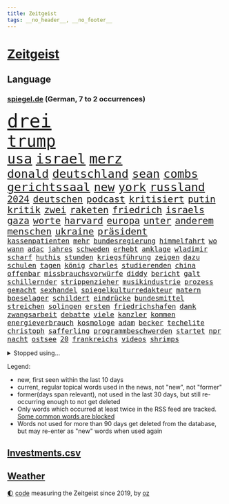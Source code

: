 ```yaml
---
title: Zeitgeist
tags: __no_header__, __no_footer__
---
```


# [Zeitgeist](https://oliz.io/zeitgeist/)

## Language

<h3><a href="https://www.spiegel.de" target="_blank">spiegel.de</a> (German, 7 to 2 occurrences)</h3>
<p style="font-family:monospace">
<span style="font-size:32pt"><a href="news_links.html#drei" class="current">drei</a></span>
<br>
<span style="font-size:28pt"><a href="news_links.html#trump" class="current">trump</a></span>
<br>
<span style="font-size:24pt"><a href="news_links.html#usa" class="current">usa</a></span>
<span style="font-size:24pt"><a href="news_links.html#israel" class="current">israel</a></span>
<span style="font-size:24pt"><a href="news_links.html#merz" class="current">merz</a></span>
<br>
<span style="font-size:20pt"><a href="news_links.html#donald" class="current">donald</a></span>
<span style="font-size:20pt"><a href="news_links.html#deutschland" class="current">deutschland</a></span>
<span style="font-size:20pt"><a href="news_links.html#sean" class="current">sean</a></span>
<span style="font-size:20pt"><a href="news_links.html#combs" class="current">combs</a></span>
<span style="font-size:20pt"><a href="news_links.html#gerichtssaal" class="current">gerichtssaal</a></span>
<span style="font-size:20pt"><a href="news_links.html#new" class="current">new</a></span>
<span style="font-size:20pt"><a href="news_links.html#york" class="current">york</a></span>
<span style="font-size:20pt"><a href="news_links.html#russland" class="current">russland</a></span>
<br>
<span style="font-size:16pt"><a href="news_links.html#2024" class="current">2024</a></span>
<span style="font-size:16pt"><a href="news_links.html#deutschen" class="current">deutschen</a></span>
<span style="font-size:16pt"><a href="news_links.html#podcast" class="current">podcast</a></span>
<span style="font-size:16pt"><a href="news_links.html#kritisiert" class="current">kritisiert</a></span>
<span style="font-size:16pt"><a href="news_links.html#putin" class="current">putin</a></span>
<span style="font-size:16pt"><a href="news_links.html#kritik" class="current">kritik</a></span>
<span style="font-size:16pt"><a href="news_links.html#zwei" class="current">zwei</a></span>
<span style="font-size:16pt"><a href="news_links.html#raketen" class="current">raketen</a></span>
<span style="font-size:16pt"><a href="news_links.html#friedrich" class="current">friedrich</a></span>
<span style="font-size:16pt"><a href="news_links.html#israels" class="current">israels</a></span>
<span style="font-size:16pt"><a href="news_links.html#gaza" class="current">gaza</a></span>
<span style="font-size:16pt"><a href="news_links.html#worte" class="current">worte</a></span>
<span style="font-size:16pt"><a href="news_links.html#harvard" class="current">harvard</a></span>
<span style="font-size:16pt"><a href="news_links.html#europa" class="current">europa</a></span>
<span style="font-size:16pt"><a href="news_links.html#unter" class="current">unter</a></span>
<span style="font-size:16pt"><a href="news_links.html#anderem" class="current">anderem</a></span>
<span style="font-size:16pt"><a href="news_links.html#menschen" class="current">menschen</a></span>
<span style="font-size:16pt"><a href="news_links.html#ukraine" class="current">ukraine</a></span>
<span style="font-size:16pt"><a href="news_links.html#präsident" class="current">präsident</a></span>
<br>
<span style="font-size:12pt"><a href="news_links.html#kassenpatienten" class="current">kassenpatienten</a></span>
<span style="font-size:12pt"><a href="news_links.html#mehr" class="current">mehr</a></span>
<span style="font-size:12pt"><a href="news_links.html#bundesregierung" class="current">bundesregierung</a></span>
<span style="font-size:12pt"><a href="news_links.html#himmelfahrt" class="current">himmelfahrt</a></span>
<span style="font-size:12pt"><a href="news_links.html#wo" class="current">wo</a></span>
<span style="font-size:12pt"><a href="news_links.html#wann" class="current">wann</a></span>
<span style="font-size:12pt"><a href="news_links.html#adac" class="current">adac</a></span>
<span style="font-size:12pt"><a href="news_links.html#jahres" class="current">jahres</a></span>
<span style="font-size:12pt"><a href="news_links.html#schweden" class="current">schweden</a></span>
<span style="font-size:12pt"><a href="news_links.html#erhebt" class="current">erhebt</a></span>
<span style="font-size:12pt"><a href="news_links.html#anklage" class="current">anklage</a></span>
<span style="font-size:12pt"><a href="news_links.html#wladimir" class="current">wladimir</a></span>
<span style="font-size:12pt"><a href="news_links.html#scharf" class="current">scharf</a></span>
<span style="font-size:12pt"><a href="news_links.html#huthis" class="current">huthis</a></span>
<span style="font-size:12pt"><a href="news_links.html#stunden" class="current">stunden</a></span>
<span style="font-size:12pt"><a href="news_links.html#kriegsführung" class="current">kriegsführung</a></span>
<span style="font-size:12pt"><a href="news_links.html#zeigen" class="current">zeigen</a></span>
<span style="font-size:12pt"><a href="news_links.html#dazu" class="current">dazu</a></span>
<span style="font-size:12pt"><a href="news_links.html#schulen" class="current">schulen</a></span>
<span style="font-size:12pt"><a href="news_links.html#tagen" class="current">tagen</a></span>
<span style="font-size:12pt"><a href="news_links.html#könig" class="current">könig</a></span>
<span style="font-size:12pt"><a href="news_links.html#charles" class="current">charles</a></span>
<span style="font-size:12pt"><a href="news_links.html#studierenden" class="current">studierenden</a></span>
<span style="font-size:12pt"><a href="news_links.html#china" class="current">china</a></span>
<span style="font-size:12pt"><a href="news_links.html#offenbar" class="current">offenbar</a></span>
<span style="font-size:12pt"><a href="news_links.html#missbrauchsvorwürfe" class="current">missbrauchsvorwürfe</a></span>
<span style="font-size:12pt"><a href="news_links.html#diddy" class="current">diddy</a></span>
<span style="font-size:12pt"><a href="news_links.html#bericht" class="current">bericht</a></span>
<span style="font-size:12pt"><a href="news_links.html#galt" class="current">galt</a></span>
<span style="font-size:12pt"><a href="news_links.html#schillernder" class="new">schillernder</a></span>
<span style="font-size:12pt"><a href="news_links.html#strippenzieher" class="new">strippenzieher</a></span>
<span style="font-size:12pt"><a href="news_links.html#musikindustrie" class="new">musikindustrie</a></span>
<span style="font-size:12pt"><a href="news_links.html#prozess" class="current">prozess</a></span>
<span style="font-size:12pt"><a href="news_links.html#gemacht" class="current">gemacht</a></span>
<span style="font-size:12pt"><a href="news_links.html#sexhandel" class="current">sexhandel</a></span>
<span style="font-size:12pt"><a href="news_links.html#spiegelkulturredakteur" class="new">spiegelkulturredakteur</a></span>
<span style="font-size:12pt"><a href="news_links.html#matern" class="new">matern</a></span>
<span style="font-size:12pt"><a href="news_links.html#boeselager" class="new">boeselager</a></span>
<span style="font-size:12pt"><a href="news_links.html#schildert" class="current">schildert</a></span>
<span style="font-size:12pt"><a href="news_links.html#eindrücke" class="current">eindrücke</a></span>
<span style="font-size:12pt"><a href="news_links.html#bundesmittel" class="new">bundesmittel</a></span>
<span style="font-size:12pt"><a href="news_links.html#streichen" class="current">streichen</a></span>
<span style="font-size:12pt"><a href="news_links.html#solingen" class="current">solingen</a></span>
<span style="font-size:12pt"><a href="news_links.html#ersten" class="current">ersten</a></span>
<span style="font-size:12pt"><a href="news_links.html#friedrichshafen" class="current">friedrichshafen</a></span>
<span style="font-size:12pt"><a href="news_links.html#dank" class="current">dank</a></span>
<span style="font-size:12pt"><a href="news_links.html#zwangsarbeit" class="new">zwangsarbeit</a></span>
<span style="font-size:12pt"><a href="news_links.html#debatte" class="current">debatte</a></span>
<span style="font-size:12pt"><a href="news_links.html#viele" class="current">viele</a></span>
<span style="font-size:12pt"><a href="news_links.html#kanzler" class="current">kanzler</a></span>
<span style="font-size:12pt"><a href="news_links.html#kommen" class="current">kommen</a></span>
<span style="font-size:12pt"><a href="news_links.html#energieverbrauch" class="new">energieverbrauch</a></span>
<span style="font-size:12pt"><a href="news_links.html#kosmologe" class="new">kosmologe</a></span>
<span style="font-size:12pt"><a href="news_links.html#adam" class="current">adam</a></span>
<span style="font-size:12pt"><a href="news_links.html#becker" class="current">becker</a></span>
<span style="font-size:12pt"><a href="news_links.html#techelite" class="new">techelite</a></span>
<span style="font-size:12pt"><a href="news_links.html#christoph" class="current">christoph</a></span>
<span style="font-size:12pt"><a href="news_links.html#safferling" class="current">safferling</a></span>
<span style="font-size:12pt"><a href="news_links.html#programmbeschwerden" class="new">programmbeschwerden</a></span>
<span style="font-size:12pt"><a href="news_links.html#startet" class="current">startet</a></span>
<span style="font-size:12pt"><a href="news_links.html#npr" class="new">npr</a></span>
<span style="font-size:12pt"><a href="news_links.html#nacht" class="current">nacht</a></span>
<span style="font-size:12pt"><a href="news_links.html#ostsee" class="current">ostsee</a></span>
<span style="font-size:12pt"><a href="news_links.html#20" class="current">20</a></span>
<span style="font-size:12pt"><a href="news_links.html#frankreichs" class="current">frankreichs</a></span>
<span style="font-size:12pt"><a href="news_links.html#videos" class="current">videos</a></span>
<span style="font-size:12pt"><a href="news_links.html#shrimps" class="new">shrimps</a></span>
</p>
<details>
<summary>Stopped using...</summary>
<p class="former" style="font-size:12pt">
elfmeter(1679) führende(1679) wunsch(1679) fahrzeug(1678) flugzeuge(1678) lisa(1678) bisherige(1676) gründer(1676) sicherheitskräfte(1676) trauer(1676) versteigert(1676) kritische(1675) mittelmeer(1675) tor(1674) verluste(1674) äußern(1674) arbeitnehmer(1673) aufgefordert(1673) donnerstag(1673) durchsetzen(1673) gefährden(1673) gestoßen(1673) protestiert(1673) strengere(1673) vorsitzenden(1673) wirtschaftsminister(1673) arbeitgeber(1672) planeten(1672) zurzeit(1672) anderes(1671) gleichzeitig(1671) mario(1671) unrecht(1671) belarus(1670) funktioniert(1670) lebte(1670) weltweite(1670) beweisen(1669) bloß(1669) debüt(1669) evakuiert(1669) software(1669) berufung(1668) förderung(1668) geklärt(1668) null(1668) öl(1668) größer(1667) kämpfer(1667) lager(1667) scheiterte(1667) unterstützer(1667) vielerorts(1667) wiederholt(1667) ausgeschlossen(1666) erlassen(1666) stammt(1666) stück(1666) täglich(1666) vergessen(1666) verunglückt(1666) ermöglichen(1665) richtige(1665) geburt(1664) geriet(1664) mode(1664) nordsee(1664) trainiert(1664) dürften(1663) gebrochen(1663) schnitt(1663) sports(1663) form(1662) globale(1662) offenen(1662) optimistisch(1662) oppositionelle(1661) kürzlich(1660) beinahe(1659) olympische(1657) schaffte(1657) gemeinsame(1656) produzieren(1656) einschränkungen(1655) geprägt(1654) mangel(1653) empfängt(1651) hängen(1651) änderungen(1650) gehörte(1648) bremsen(1647) heftiger(1645) stress(1645) abhängig(1641) bewegt(1630) missbrauchs(1618) lediglich(1454) insbesondere(1396) wellen(1379) kuriose(1373) erfolgreichste(1370) börsen(1349) wissing(1346) king(1345) angestellten(1341) tiger(1330) offene(1328) radikalen(1315) grünenpolitiker(1307) rauswurf(1303) wichtiges(1300) schülerin(1283) klappt(1242) bat(1223) krim(1219) ergeben(1194) versagen(1175) ankommt(1159) beschuss(1159) gebiete(1157) besetzten(1135) heiß(1110) aufeinander(1096) prinzessin(1087) kenia(1077) stockholm(1074) veröffentlichen(1061) misshandelt(1059) spitzt(1057) fahrgäste(1054) älter(1046) verzeichnet(1042) folgten(1028) studentin(998) wünsche(996) kriminalität(974) ereignet(968) angreifen(954) methoden(947) pakete(939) erfüllen(935) kohl(931) aussichten(913) abbauen(900) 47(886) fenster(885) hauses(884) erheben(878) day(863) erfolgreiche(850) zwingt(845) liebt(836) baden(831) bürokratie(831) verschleppt(828) weimar(824) dennis(823) kleinere(821) uefa(817) laden(794) z(788) dringen(783) hollywoodstar(774) urlauber(748) forscherin(740) straßenverkehr(735) sächsischen(694) steve(686) stockt(670) bewaffnete(653) sicherheitsmaßnahmen(651) 96(635) prägen(633) digitalen(627) sichergestellt(626) alaska(622) negative(621) milei(617) franziska(609) suv(609) weitet(602) vorgang(601) überraschte(598) 2035(581) ablehnung(575) attentat(565) positioniert(551) mangelt(549) haken(530) jacob(527) indischen(523) ruanda(523) taugt(523) 18jährige(521) bedrängnis(521) bett(518) usdemokraten(514) vergleichsweise(513) zuversichtlich(513) wahre(511) notfall(509) umstrittenes(506) ermittlungsverfahren(503) astronauten(499) athen(497) iss(497) finanziellen(493) huthimiliz(493) ruiniert(484) passagier(483) raumfahrt(479) minus(477) senator(466) pünktlich(465) terrormiliz(459) prallte(458) spottet(458) stützt(455) lamar(453) manipulation(452) sechste(441) dominiert(434) schwerverletzte(433) hochstapler(431) fair(430) stammen(428) kürze(420) boxen(419) georg(416) rechtsradikale(411) dürfe(409) wirklichkeit(405) award(403) schlimmste(402) heimatland(400) augenhöhe(398) denkbar(398) menschenrechtler(398) 20jähriger(396) locker(395) schweine(389) gesammelt(387) norwegische(382) düstere(378) jahrhunderts(376) ungewollt(374) depression(373) usgericht(373) kundschaft(368) 46(367) geheiratet(365) amtsgericht(364) 21jährige(363) kommentare(363) enkel(362) bnd(361) meinungsfreiheit(361) vogelgrippe(361) landeten(358) liest(358) ausbreitung(356) tischtennis(356) gewachsen(355) komme(351) moderatorin(349) protestierte(348) kendrick(345) 200000(343) cartoonisten(343) münchens(343) christen(338) kurse(336) rekordsumme(336) sorgten(335) psychologie(333) einsam(331) trümmern(330) lohn(329) atem(325) vielfalt(321) 28jähriger(320) gleichen(318) reichste(314) jong(311) fühle(308) 38jährige(303) rudert(303) erschüttern(302) trauma(300) entsprechenden(298) inlandsgeheimdienst(298) america(294) verbracht(294) merken(293) friedliche(292) brutalität(289) samsung(289) görlitz(275) tönen(275) kunstwerke(274) ordnen(274) lehrt(273) todesfälle(273) feiertagen(269) gestaltet(269) rückschläge(268) militante(267) verhängen(266) dhl(265) kursk(265) kurzzeitig(264) ifoinstituts(262) eisbären(261) möglichem(259) verbannt(259) australische(258) gange(257) aachen(255) hergestellt(254) bundestagswahlkampf(252) zugriff(251) organisierte(249) osaka(249) pakistanischen(247) krankenkasse(246) ratlos(245) gefördert(244) heidi(244) medikamenten(244) verhinderte(243) versorgen(243) teuersten(240) gesetzes(239) isabella(239) verrückte(239) sternekoch(238) pflichten(237) hakt(236) feuerpause(234) schädel(234) entfernung(233) geringe(232) teller(232) gelangen(231) bundesrichter(228) washingtons(227) mächtigste(226) notwendig(226) erwägen(224) lebensmittelpreise(224) ursprung(222) absolute(220) fünftel(220) aufsteiger(218) dokumenten(217) schnee(217) bestand(216) werben(216) schwerste(215) green(213) prangert(213) voraussichtlich(213) klimaaktivistin(212) mängel(212) verunglückte(212) wortwahl(210) 19jährige(209) eindringlich(209) anteile(208) einfamilienhaus(208) filmbranche(206) nachteil(206) pete(206) entdeckten(205) ersetzen(204) göttingen(204) harmlos(204) downsyndrom(203) paderborn(203) keeper(202) traditionellen(202) amerikanischer(201) studenten(201) einstellung(200) wucht(200) eingelegt(198) kanzlerpartei(198) unbewohnbar(196) pflegeversicherung(195) fatal(194) usverteidigungsminister(193) abseits(192) kita(192) 40jährigen(191) gigantische(190) strafzöllen(190) atomwaffen(189) iwf(189) australian(187) verlängerung(187) treibstoff(186) ikone(185) scheiden(185) umgebracht(185) alpin(184) ausgegeben(184) heutige(184) ski(184) skisport(184) fragwürdigen(183) kommissar(183) bedrohungen(182) beschädigen(182) löhne(181) natobeitritt(181) deckt(178) komikerin(178) 2012(177) überfallen(177) eingeleitet(176) erkämpft(176) madison(176) verabreicht(176) töne(175) aufstand(174) gedenkveranstaltung(174) 14jährige(173) baldigen(173) nutzung(172) et(171) gefängnisstrafe(171) kulisse(170) unis(169) zurückgeholt(169) 500000(167) luftverkehr(166) schnellstmöglich(166) brasilianer(165) niederlagen(165) reichinnek(164) jesus(162) anfing(161) angestellte(161) beatrix(161) dubiosen(161) elternhaus(160) globe(160) herrmann(160) vendée(160) zehntausenden(160) dating(159) minderheitsregierung(159) therapeuten(159) verfassungswidriger(159) eignet(158) energiekrise(158) 78jährige(157) gestrichen(157) zugeständnisse(157) email(155) mobilität(155) serena(155) conor(154) teslafahrer(154) weckruf(154) heimniederlage(153) pentagon(153) pentagonchef(153) löwe(152) pipelines(150) schacht(150) aufzugeben(149) grundsatz(149) referendariat(148) 01(147) rekruten(147) schwebt(147) haftbedingungen(146) scheibe(146) sprüche(146) seniorin(145) zugezogen(145) 170(144) mitgliedschaft(144) netflixstar(144) wirtschaftsministerium(144) niederzulegen(143) abwenden(142) drake(142) siegel(142) streng(142) zündet(141) rücknahme(140) sonntagabend(140) bewundert(138) männlicher(138) rekordzeit(137) erschlagen(134) segen(134) ökostrom(134) 54(133) gesunder(133) paragraf(133) portugiese(133) reichensteuer(133) ted(133) devise(132) schreit(132) witzelt(132) aktivitäten(131) hinsicht(131) dankbar(130) dokumentiert(129) ward(129) abgasvorschriften(128) enttäuschenden(128) privater(128) belgier(127) gründet(127) stolpert(127) präsent(126) 113(125) hilferuf(125) panda(125) politikers(125) schönheit(125) cduministerpräsident(124) pur(124) slowene(124) santa(123) ausgerottet(122) gewicht(122) handelsschiff(122) wiedereinführung(122) fuhren(121) sexualität(121) grünes(120) lieferdienste(120) unvermittelt(120) erhältlich(119) aufenthalt(118) regierte(118) unabhängiger(118) verzögert(118) durchsuchung(117) flugzeugunglück(117) beisetzung(116) kampfgeist(116) press(116) welterfolg(116) 41jährige(115) süßigkeiten(115) übers(115) adler(114) beschimpfungen(114) road(114) herzschrittmacher(113) linkenpolitikerin(113) söhnen(113) bewerbungen(112) handschlag(112) lebensgefährlichen(112) verfallen(112) verhaftung(112) verlässlich(112) absehbar(111) gleichstellung(111) natascha(110) ber(109) ebene(109) gewässern(109) tunesien(109) verkleidet(109) angesetzt(108) firewall(108) halt(108) sarg(108) woods(108) kassierte(107) renoviert(107) taxi(107) vorzugehen(107) abhängigkeit(106) angefeindet(106) gefechten(106) investment(106) preissteigerungen(106) sechsjährigen(106) unverletzt(106) haas(105) scheidenden(105) doge(102) entziehen(102) unfallort(102) untergraben(101) wache(101) tödliches(100) wüten(100) datenschutz(99) faktenchecks(99) keinerlei(99) rivale(99) weltwirtschaftsforum(98) abgeschobenen(97) angelehnt(97) erleiden(97) geiseldeal(97) sozialbeiträge(97) verstecken(97) geflogen(96) gift(96) ken(96) original(96) travis(96) rechtfertigen(95) anwesenden(94) atomprogramm(94) 33jährige(93) dekrete(93) vorboten(93) exoplanet(92) märchen(92) pekings(92) dekret(91) knieverletzung(91) randalieren(91) weltmeeren(91) ausrede(90) erfordert(90) gedenkfeier(90) nützt(90) old(90) ratgeber(90) südasien(90) trafford(90) detroit(89) litauens(89) pistons(89) pressefreiheit(89) ausweisungen(88) beleidigend(88) fatale(88) friert(88) hannah(88) mutiger(88) töchtern(88) vorgängerregierung(88) zahle(88) angehalten(87) bayernspieler(87) bettlaken(87) chats(87) furore(87) kinderkörper(87) personelle(87) poettinger(87) rathaus(87) spiegelblog(87) 77jährige(86) abgeschobene(86) einbrecher(86) exoplaneten(86) rachefeldzug(86) twitter(86) 90jährige(85) abschieben(85) kiapp(85) lawine(85) quartalszahlen(85) rechtsanwalt(85) terrorangriff(85) to(85) überprüfung(85) eingerichtet(84) topteam(84) vorurteile(84) elektrofahrzeuge(83) historisches(83) mustafa(83) santos(83) verkrampft(83) erlaubte(82) evg(82) geiselhaft(82) update(82) valentina(82) 235(81) ausschließen(81) schiller(81) verblasst(81) vermutete(81) hochzeitskorso(80) kluge(80) sefe(80) trumpzölle(80) wirtschaftspolitisch(80) wismar(80) auffallend(79) experiment(79) strafgesetzbuch(79) verbraucherschutz(79) colin(78) erdstöße(78) kontrollverlust(78) luftschläge(78) osbourne(78) ozzy(78) sabbath(78) unterscheiden(78) unterzahl(78) bullshit(77) entging(77) königsblau(77) plakatkampagne(77) rotgrüner(77) vogelgrippevirus(77) abpfiff(76) absitzen(76) bukele(76) moniert(76) aufgegeben(75) brandstiftung(75) grenzregion(75) hündin(75) niederrhein(75) voice(75) aktienkurs(74) bio(74) come(74) dachgeschoss(74) deliverance(74) fiat(74) jugendklub(74) kingdom(74) ulrich(74) aufgeschreckt(73) erfolgte(73) friedensabkommen(73) füßen(73) klischees(73) mutieren(73) salvadors(73) schießerei(73) 21jähriger(72) abgehängt(72) arbeitsmoral(72) bitter(72) gelogen(72) geländewagen(72) partnerschaften(72) verschafft(72) vorkehrungen(72) 4000(71) bronchitis(71) bürgerschaftswahl(71) gelungenes(71) kotropfen(71) kühnert(71) pazifismus(71) supreme(71) vermehrt(71) verwendete(71) 31jährige(70) drogerie(70) sge(70) usvizepräsidenten(70) weltrekord(70) harrison(69) hörsaal(69) kippte(69) klettern(69) südostasien(69) uszöllen(69) brücken(68) gleis(68) pech(68) sicherheitsgarantien(68) ukrainedeal(68) unparteiische(68) verstummen(68) basketball(67) derby(67) fdpvorsitzende(67) frühling(67) kanone(67) kartoffeln(67) spontanen(67) geburtstagsfeier(66) haie(66) müht(66) polizeigewahrsam(66) saniert(66) sonn(66) hinterließen(65) kompromisse(65) spendenaffäre(65) usvize(65) anordnungen(64) bürgerpflicht(64) gemisch(64) leeds(64) verkehrschaos(64) bamberg(63) bundesfinanzhof(63) bürgerrechte(63) jahn(63) solarzellen(63) zitate(63) abstiegskandidat(62) cheftrainer(62) dopingfall(62) einschneidende(62) einsparungen(62) engagieren(62) fahrzeugen(62) friedensverhandlungen(62) frédéric(62) hamm(62) kreativität(62) mindestlohns(62) newsupdate(62) typische(62) übergewicht(62) dokuserie(61) karrierecoach(61) professorin(61) 73jähriger(60) bischöfe(60) eiskalter(60) entgegenkommen(60) kollabiert(60) menschenhandel(60) neugeborenen(60) normalisierung(60) 1860(59) beerdigt(59) bosnienherzegowina(59) bröckelt(59) bürokratische(59) glücklichen(59) ikonischen(59) junges(59) pilnacek(59) säumen(59) tatsache(59) trinkgeld(59) trinkgelddebatte(59) verfassungskrise(59) voraussetzungen(59) benn(58) charterflug(58) empfing(58) eubank(58) parlamenten(58) bestsellerautorin(57) dodik(57) einzelfall(57) frühstückt(57) gewalttätig(57) hanna(57) hochrangige(57) lahav(57) milorad(57) republika(57) schreie(57) serbenführer(57) shapira(57) truppenstärke(57) 88(56) annette(56) brandanschläge(56) fiktion(56) intrigen(56) scheidungen(56) zusammengearbeitet(56) exodus(55) familienvater(55) folgenschweren(55) lichtjahren(55) masern(55) scheiße(55) verdammt(55) verkehrstote(55) assassin’s(54) behindert(54) creed(54) prominent(54) schwächer(54) wagenknechts(54) behindern(53) college(53) festgelegte(53) fortgesetzt(53) klugen(53) mathieu(53) mild(53) ruht(53) clinton(52) erproben(52) flächendeckend(52) justizbeamten(52) linda(52) anteilnahme(51) kurzfristige(51) leaks(51) tüv(51) zerschlagung(51) bundestagsmandat(50) ungewöhnliches(50) getäuscht(49) kriegsparteien(49) lukrative(49) mehrheiten(49) moralische(49) ansatz(48) gerichtet(48) schwimmbad(48) äußeren(48) beifahrer(47) entschuldigen(47) lithium(47) wiederaufnahme(47) zweijährige(47) kretschmann(46) umschwung(46) usbundesrichter(46) afdabgeordnete(45) bemerkungen(45) einzigen(45) unwetter(45) vorigen(45) senatorin(44) vergewissern(44) weitergeben(44) zunutze(44) gefüllt(43) genervt(43) getrunken(43) riskanter(43) strohmann(43) tarnkappenjets(43) zurückzufahren(43) behördenangaben(42) glamour(42) lebenslangen(42) neunzigern(42) reim(42) belastungen(41) entführer(41) gera(41) himmelskörper(41) joão(41) palhinha(41) bands(40) bundesnachrichtendienst(40) geheimdokumente(40) hauseigene(40) hurricane(40) molotowcocktails(40) oklahoma(40) stadtzentrum(40) 1995(39) 2600(39) flüchtige(39) goldpreis(39) riedl(39) verabreden(39) amtskollege(38) fußballfan(38) gwyneth(38) martialischen(38) paltrow(38) verlaufen(38) banden(37) elfjährigen(37) exklusivität(37) gnade(37) heilende(37) heming(37) kürzt(37) mclaren(37) verschiebungen(37) willis(37) wiz(37) alexandra(36) anfällig(36) angekündigter(36) anreisen(36) anzuschließen(36) elektrische(36) gehofft(36) geldern(36) hüpfen(36) prince(36) sicherheitsrisiko(36) viertgrößte(36) ablaufen(35) archäologen(35) dfbelf(35) venezolaner(35) verglichen(35) begriffe(34) festhalten(34) foulelfmeter(34) fußstapfen(34) veneers(34) venezolanern(34) verknallt(34) auszusteigen(33) exportieren(33) parteigründerin(33) revolutioniert(33) riskanten(33) sponsoren(33) toskana(33) unerwünscht(33) woke(33) zollchaos(33) 117(32) dosis(32) hagelte(32) kassieren(32) losgeht(32) zweijährigen(32) alltags(31) chat(31) gegenwind(31) haltlos(31) psychologische(31) shadows(31) abflug(30) ausgesperrt(30) bushaltestelle(30) c(30) disney(30) eierkrise(30) entstehung(30) geschäftsklimaindex(30) ifogeschäftsklimaindex(30) mikroorganismen(30) stationiert(30) wohlauf(30) zufriedener(30) einstellungen(29) eintritt(29) finanzministerin(29) osterhasen(29) skelett(29) säugling(29) unbeteiligte(29) wach(29) fürth(28) ostermontag(28) rechtswidrige(28) spitzenamt(28) ukrainegesprächen(28) verursachen(28) adolescence(27) führerscheine(27) j(27) verleumdungsklage(27) vierköpfigen(27) arme(26) ballkinder(26) beben(26) chatskandal(26) forum(26) maggiore(26) spitzenkandidat(26) tranken(26) vereinigung(26) vorbehalten(26) zunehmen(26) ernste(25) mischen(25) mittelfeld(25) poetischen(25) riskieren(25) vielerlei(25) ausweis(24) bahnfahren(24) einreisegenehmigung(24) eta(24) etlichen(24) hitserie(24) kallas(24) weilburg(24) wisconsin(24) funktion(23) lichtjahre(23) matchmaker(23) trainerstab(23) bushido(22) db(22) dämpfen(22) gabriel(22) grübeln(22) kamikazedrohnen(22) monarchen(22) torlos(22) tsv(22) xiaomi(22) 16jährigen(21) darja(21) festnimmt(21) fröhlich(21) photo(21) strengeren(21) droge(20) ertappt(20) flossen(20) gotteskrieger(20) highlight(20) radrennen(20) rüber(20) sanitätern(20) verunsichern(20) zurückzuziehen(20) andré(19) bescheren(19) folgenreichen(19) klitschko(19) lesotho(19) mysteriösen(19) psychotherapeut(19) schlafzimmer(19) sechsjähriger(19) verbilligen(19) abgeschobener(18) bandenmitgliedschaft(18) bromance(18) inszenierten(18) masse(18) rassismusvorwürfe(18) schulz(18) festgesetzt(17) lost(17) massengrab(17) stützpunkten(17) aggressiv(16) aufnahme(16) entschlossenen(16) fördergelder(16) ligue(16) träumte(16) unoflüchtlingen(16) verheimlichen(16) waisen(16) walk(16) zurückschlagen(16) überresten(16) 21jährigen(15) arbeite(15) disco(15) erfassen(15) kolonialzeit(15) notlage(15) ameise(14) cafés(14) liege(14) abgelegt(13) bildungsministerium(13) kursverluste(13) poel(13) polizeischüssen(13) shootingstar(13) brillierte(12) börsenkurse(12) coachellaauftritt(12) römischen(12) trittau(12) konservativer(11) nützliche(11) persönliches(11) tatorts(11) vereinbarungen(11) verschleierung(11)
</p>
</details>
<p>Legend:
<ul>
<li><span class="new">new</span>, first seen within the last 10 days</li>
<li><span class="current">current</span>, regular topical words used in the news, not "new", not "former"</li>
<li><span class="former">former(days span relevant)</span>, not used in the last 30 days, but still re-occurring enough to not get deleted</li>
<li>Only words which occurred at least twice in the RSS feed are tracked. <a href="language/filters.py">Some common words are blocked</a></li>
<li>Words not used for more than 90 days get deleted from the database, but may re-enter as "new" words when used again</li>
</ul>
</p>

## [Investments](investments.html)[.csv](investments.csv)

## [Weather](weather.html)

<footer>
<a href="javascript:toggleTheme()" class="nav">🌓</a>
<a href="https://github.com/ooz/zeitgeist">code</a> measuring the Zeitgeist since 2019, by <a href="https://oliz.io">oz</a>
</footer>
